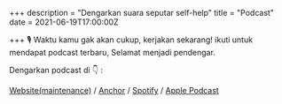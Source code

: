 +++
description = "Dengarkan suara seputar self-help"
title = "Podcast"
date = 2021-06-19T17:00:00Z

+++
🎙
Waktu kamu gak akan cukup, kerjakan sekarang!
ikuti untuk mendapat podcast terbaru, Selamat menjadi pendengar.

Dengarkan podcast di 👇 :

[Website(maintenance)](https://selembarkertas.club) / [Anchor](https://anchor.fm/selembarkertas) / [Spotify](https://open.spotify.com/show/5BWnbxhBS2JqTRkphmSI0B?si=Ej7zggqYQM2B26CeWU617g&dl_branch=1) / [Apple Podcast](https://podcasts.apple.com/id/podcast/selembarkertas/id1467383206)
